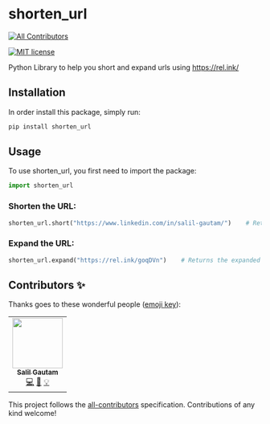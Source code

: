 # shorten_url
<!-- ALL-CONTRIBUTORS-BADGE:START - Do not remove or modify this section -->
[![All Contributors](https://img.shields.io/badge/all_contributors-1-orange.svg?style=flat-square)](#contributors-)
<!-- ALL-CONTRIBUTORS-BADGE:END -->
<!-- ALL-CONTRIBUTORS-BADGE:START - Do not remove or modify this section -->
[![MIT license](https://img.shields.io/badge/License-MIT-blue.svg)](https://lbesson.mit-license.org/)
<!-- ALL-CONTRIBUTORS-BADGE:END -->

Python Library to help you short and expand urls using https://rel.ink/

## Installation

In order install this package, simply run:

```bash
pip install shorten_url
```

## Usage

To use shorten_url, you first need to import the package:

```python
import shorten_url
```

### Shorten the URL:

```python
shorten_url.short("https://www.linkedin.com/in/salil-gautam/")    # Returns the shortened URL.
```

### Expand the URL:

```python
shorten_url.expand("https://rel.ink/goqDVn")    # Returns the expanded URL.
```




## Contributors ✨

Thanks goes to these wonderful people ([emoji key](https://allcontributors.org/docs/en/emoji-key)):

<!-- ALL-CONTRIBUTORS-LIST:START - Do not remove or modify this section -->
<!-- prettier-ignore-start -->
<!-- markdownlint-disable -->
<table>
  <tr>
    <td align="center"><a href="https://github.com/salil-gtm"><img src="https://avatars2.githubusercontent.com/u/18382251?v=4" width="100px;" alt=""/><br /><sub><b>Salil Gautam</b></sub></a><br /><a href="https://github.com/Quarantine-Projects/shorten_url/commits?author=salil-gtm" title="Code">💻</a> <a href="https://github.com/Quarantine-Projects/shorten_url/commits?author=salil-gtm" title="Documentation">📖</a> <a href="#example-salil-gtm" title="Examples">💡</a></td>
  </tr>
</table>

<!-- markdownlint-enable -->
<!-- prettier-ignore-end -->
<!-- ALL-CONTRIBUTORS-LIST:END -->

This project follows the [all-contributors](https://github.com/all-contributors/all-contributors) specification. Contributions of any kind welcome!